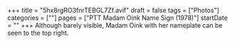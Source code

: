+++
title = "5hx8rgRO3fnrTEBGL7Zf.avif"
draft = false
tags = ["Photos"]
categories = [""]
pages = ["PTT Madam Oink Name Sign (1978)"]
startDate = ""
+++
Although barely visible, Madam Oink with her nameplate can be seen to the top right.

